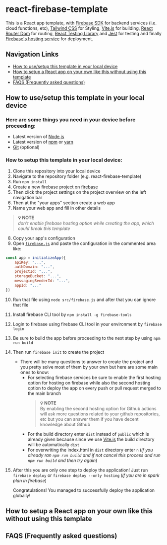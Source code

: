 # react-firebase-template
This is a React app template, with [Firebase SDK](https://firebase.google.com/docs/firestore/client/libraries) for backend services (i.e. cloud functions, etc), [Tailwind CSS](https://tailwindcss.com/) for Styling, [Vite.js](https://vitejs.dev/) for building, [React Router Dom](https://reactrouter.com/en/main) for routing, [React Testing Library](https://testing-library.com/docs/react-testing-library/intro/) and [Jest](https://jestjs.io/) for testing and finally [Firebase's hosting service](https://firebase.google.com/docs/hosting) for deployment.

## Navigation Links
- [How to use/setup this template in your local device](#how-to-usesetup-this-template-in-your-local-device)
- [How to setup a React app on your own like this without using this template](#how-to-setup-a-react-app-on-your-own-like-this-without-using-this-template)
- [FAQS (Frequently asked questions)](#faqs-frequently-asked-questions)

## How to use/setup this template in your local device
### Here are some things you need in your device before proceeding:
- Latest version of [Node.js](https://nodejs.org/en)
- Latest version of [npm](https://www.npmjs.com/) or [yarn](https://yarnpkg.com/)
- [Git](https://git-scm.com/) (optional)

### How to setup this template in your local device:
1. Clone this repository into your local device
2. Navigate to the repository folder (e.g. react-firebase-template)
3. Run `npm install`
4. Create a new firebase project on [firebase](https://firebase.google.com/)
5. Then click the project settings on the project overview on the left navigation bar
6. Then at the "your apps" section create a web app 
7. Name your web app and fill in other details 
> **💡 NOTE**  
*don't enable firebase hosting option while creating the app, which could break this template*
8. Copy your app's configuration
9. Open [`firebase.js`](./src/firebase.js) and paste the configuration in the commented area like:
```javascript
const app = initializeApp({
    apiKey: "...",
    authDomain: "...",
    projectId: "...",
    storageBucket: "...",
    messagingSenderId: "...",
    appId: "..."
})
```
10. Run that file using `node src/firebase.js` and after that you can ignore that file
11. Install firebase CLI tool by `npm install -g firebase-tools`
12. Login to firebase using firebase CLI tool in your environment by `firebase login`
13. Be sure to build the app before proceeding to the next step by using `npm run build`
14. Then run `firebase init` to create the project
    - There will be many questions to answer to create the project and you pretty solve most of them by your own but here are some main ones to know:
        - For selecting firebase services be sure to enable the first hosting option for hosting on firebase while also the second hosting option to deploy the app on every push or pull request merged to the main branch 
            > **💡 NOTE**  
            By enabling the second hosting option for Github actions will ask more questions related to your github repositories, etc but you can answer them if you have decent knowledge about Github
        - For the build directory enter `dist` instead of `public` which is already given because since we use [Vite.js](https://vitejs.dev/) the build directory will be automatically `dist` 
        - For overwriting the index.html in `dist` directory enter `n` (*if you already ran `npm run build` and if not cancel this process and run `npm run build` and then try again*)     
15. After this you are only one step to deploy the application! Just run `firebase deploy` or `firebase deploy --only hosting` (*if you are in spark plan in firebase*)

    Congratulations! You managed to successfully deploy the application globally!

## How to setup a React app on your own like this without using this template

## FAQS (Frequently asked questions)